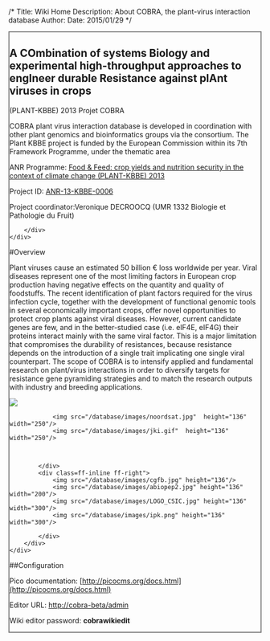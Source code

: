 /*
Title: Wiki Home
Description: About COBRA, the plant-virus interaction database
Author:
Date: 2015/01/29
*/

<div class="container" >
<div class="span"  style="border: 2px solid grey">
	<div class="col-xs-12" >
		<div class="column-padding no-right-margin">
			<div class="plain-box"><h2 id="features">A COmbination of systems Biology and experimental high-throughput approaches to engIneer durable Resistance against plAnt viruses in crops</h2>
			</div>
						<p>(PLANT-KBBE) 2013 										Projet COBRA</p>
						<p>COBRA plant virus interaction database is developed in coordination with other plant genomics and 										bioinformatics groups via the  consortium. The Plant KBBE project is funded by the 										European Commission within its 7th Framework Programme, under the thematic area 						</p>
						<p>ANR Programme: <a href="http://www.agence-nationale-recherche.fr/en/funded-projects/?tx_lwmsuivibilan_pi1[Programme]=843">Food & Feed: crop yields and nutrition security in the context of climate change (PLANT-KBBE) 2013</a></p>

<p>Project ID: <a href="http://www.agence-nationale-recherche.fr/?Project=ANR-13-KBBE-0006" >ANR-13-KBBE-0006</a></p>

<p>Project coordinator:Veronique DECROOCQ (UMR 1332 Biologie et Pathologie du Fruit)</p>
			
		</div>
	</div>
</div>

</div>
#Overview

<div class="span" >
<p>Plant viruses cause an estimated 50 billion € loss worldwide per year. Viral diseases represent one of the most
limiting factors in European crop production having negative effects on the quantity and quality of foodstuffs. 
The recent identification of plant factors required for the virus infection cycle, together with the development 
of functional genomic tools in several economically important crops, offer novel opportunities to protect crop plants 
against viral diseases. However, current candidate genes are few, and in the better-studied case (i.e. eIF4E, 
eIF4G) their proteins interact mainly with the same viral factor. This is a major limitation that compromises 
the durability of resistances, because resistance depends on the introduction of a single trait implicating one 
single viral counterpart. The scope of COBRA is to intensify applied and fundamental research on plant/virus 
interactions in order to diversify targets for resistance gene pyramiding strategies and to match the research 
outputs with industry and breeding applications.</p>

<!--<p>COBRA benefits from multidisciplinary research teams involving genomics, bio-informatics, population genetics, 
molecular biology, virology and plant breeding. It focuses on three major crops, barley for cereals, tomato for 
vegetables and Prunus species for fruit trees. The originality of COBRA is to test the generic mode of interference 
of plant viruses, from annual plants to perennials and from dicotyledons to monocotyledons and use this information 
to implement complex and durable resistance in any crop species.</p>


<p>The purpose here is to provide knowledge on the viral factor(s) that determine(s) the breaking of the resistance provided by candidate genes identified in the above WPs and to evaluate the durability of the resistance conferred by the new candidate genes prior to transfer to crop species.
In conclusion, COBRA is expected to provide new targets for resistance to plant viruses, distinct from the well- 
described mechanism related to translation initiation factors eIF4E and eIF4G. This will allow the selection of 
new cultivars in tomato, barley and stone fruit trees combining different mechanisms of resistance for sustainable 
virus protection. COBRA will also establish high throughput platforms of transfer to crop species based on the 
construction of a non-exhaustive database of plant-virus interactors and the use of next generation sequencing 
approaches.</p>-->

</div>
<div class="span">
	<div class="container">
		<div class="form-field ff-multi">
			<div class=ff-inline ff-right">
				<img src="/database/images/INRA2.jpg"/>
				
				<img src="/database/images/noordsat.jpg"  height="136" width="250"/>
				<img src="/database/images/jki.gif"  height="136" width="250"/>

				
				
			</div>
			<div class=ff-inline ff-right">
				<img src="/database/images/cgfb.jpg" height="136"/>
				<img src="/database/images/abiopep2.jpg" height="136" width="200"/>
				<img src="/database/images/LOGO_CSIC.jpg" height="136" width="300"/>
				<img src="/database/images/ipk.png" height="136" width="300"/>
		
			</div>
		</div>
	</div>
</div>



##Configuration

Pico documentation: [http://picocms.org/docs.html](http://picocms.org/docs.html)

Editor URL: [http://cobra-beta/admin](/admin)

Wiki editor password: **cobrawikiedit**



